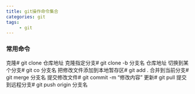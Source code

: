 ```yaml
---
title: git操作命令集合
categories: git
tags:
     - git
---
```

### 常用命令

克隆#  git clone 仓库地址
克隆指定分支#   git clone -b 分支名 仓库地址
切换到某个分支#  git co 分支名
把修改文件添加到本地暂存区#  git add .
合并到当前分支#  git merge 分支名
提交修改文件#  git commit -m “修改内容”
更新#  git pull
提交到远程分支#  git push origin 分支名

